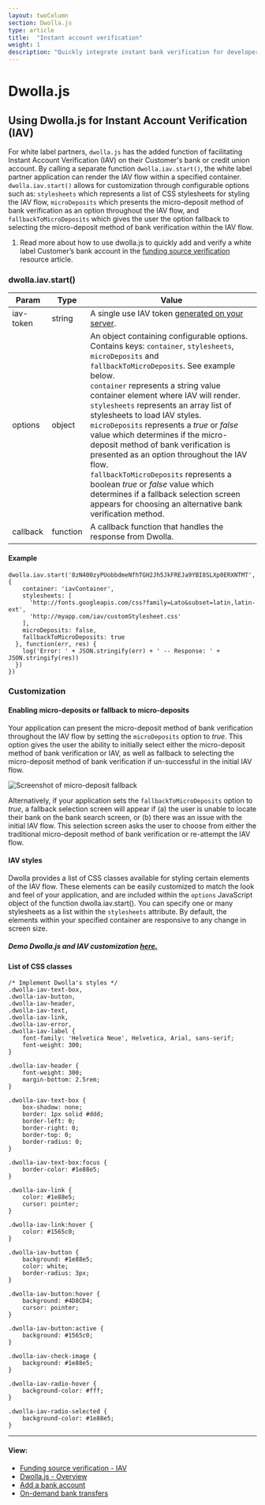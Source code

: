 ```yaml
---
layout: twoColumn
section: Dwolla.js
type: article
title:  "Instant account verification"
weight: 1
description: "Quickly integrate instant bank verification for developers using the Dwolla ACH API."
---
```


# Dwolla.js

## Using Dwolla.js for Instant Account Verification (IAV)
For white label partners, `dwolla.js` has the added function of facilitating Instant Account Verification (IAV) on their Customer's bank or credit union account. By calling a separate function `dwolla.iav.start()`, the white label partner application can render the IAV flow within a specified container. `dwolla.iav.start()` allows for customization through configurable options such as: `stylesheets` which represents a list of CSS stylesheets for styling the IAV flow, `microDeposits` which presents the micro-deposit method of bank verification as an option throughout the IAV flow, and `fallbackToMicroDeposits` which gives the user the option fallback to selecting the micro-deposit method of bank verification within the IAV flow.

<ol class="alerts">
    <li class="alert icon-alert-info">Read more about how to use dwolla.js to quickly add and verify a white label Customer’s bank account in the <a href="/resources/funding-source-verification/instant-account-verification.html">funding source verification</a> resource article.</li>
</ol>

### dwolla.iav.start()

Param | Type | Value
----------|-------------|--------------
iav-token | string | A single use IAV token [generated on your server](https://docsv2.dwolla.com/#generate-an-iav-token).
options | object | An object containing configurable options. Contains keys: `container`, `stylesheets`, `microDeposits` and `fallbackToMicroDeposits`. See example below. <br> `container` represents a string value container element where IAV will render. <br> `stylesheets` represents an array list of stylesheets to load IAV styles. <br> `microDeposits` represents a *true* or *false* value which determines if the micro-deposit method of bank verification is presented as an option throughout the IAV flow. <br> `fallbackToMicroDeposits` represents a boolean *true* or *false* value which determines if a fallback selection screen appears for choosing an alternative bank verification method.
callback | function | A callback function that handles the response from Dwolla.

#### Example

```javascriptnoselect
dwolla.iav.start('8zN400zyPUobbdmeNfhTGH2Jh5JkFREJa9YBI8SLXp0ERXNTMT', {
    container: 'iavContainer',
    stylesheets: [
      'http://fonts.googleapis.com/css?family=Lato&subset=latin,latin-ext',
      'http://myapp.com/iav/customStylesheet.css'
    ],
    microDeposits: false,
    fallbackToMicroDeposits: true
  }, function(err, res) {
    log('Error: ' + JSON.stringify(err) + ' -- Response: ' + JSON.stringify(res))
  })
})
```

### Customization
#### Enabling micro-deposits or fallback to micro-deposits
Your application can present the micro-deposit method of bank verification throughout the IAV flow by setting the `microDeposits` option to *true*. This option gives the user the ability to initially select either the micro-deposit method of bank verification or IAV, as well as fallback to selecting the micro-deposit method of bank verification if un-successful in the initial IAV flow. 

![Screenshot of micro-deposit fallback](/images/microdeposits-fallback.png "fallback to micro-deposits")

Alternatively, if your application sets the `fallbackToMicroDeposits` option to *true*, a fallback selection screen will appear if (a) the user is unable to locate their bank on the bank search screen, or (b) there was an issue with the initial IAV flow. This selection screen asks the user to choose from either the traditional micro-deposit method of bank verification or re-attempt the IAV flow.

#### IAV styles
Dwolla provides a list of CSS classes available for styling certain elements of the IAV flow. These elements can be easily customized to match the look and feel of your application, and are included within the `options` JavaScript object of the function dwolla.iav.start(). You can specify one or many stylesheets as a list within the `stylesheets` attribute. By default, the elements within your specified container are responsive to any change in screen size.

##### Demo Dwolla.js and IAV customization <a href="https://www.dwolla.com/dwollajs-bank-verification">here.</a>

#### List of CSS classes
```cssnoselect
/* Implement Dwolla's styles */
.dwolla-iav-text-box,
.dwolla-iav-button,
.dwolla-iav-header,
.dwolla-iav-text,
.dwolla-iav-link,
.dwolla-iav-error,
.dwolla-iav-label {
    font-family: 'Helvetica Neue', Helvetica, Arial, sans-serif;
    font-weight: 300;
}

.dwolla-iav-header {
    font-weight: 300;
    margin-bottom: 2.5rem;
}

.dwolla-iav-text-box {
    box-shadow: none;
    border: 1px solid #ddd;
    border-left: 0;
    border-right: 0;
    border-top: 0;
    border-radius: 0;
}

.dwolla-iav-text-box:focus {
    border-color: #1e88e5;
}

.dwolla-iav-link {
    color: #1e88e5;
    cursor: pointer;
}

.dwolla-iav-link:hover {
    color: #1565c0;
}

.dwolla-iav-button {
    background: #1e88e5;
    color: white;
    border-radius: 3px;
}

.dwolla-iav-button:hover {
    background: #4D8CD4;
    cursor: pointer;
}

.dwolla-iav-button:active {
    background: #1565c0;
}

.dwolla-iav-check-image {
    background: #1e88e5;
}

.dwolla-iav-radio-hover {
    background-color: #fff;
}

.dwolla-iav-radio-selected {
    background-color: #1e88e5;
}
```

* * *

#### View:

*   [Funding source verification - IAV](/resources/funding-source-verification/instant-account-verification.html)
*   [Dwolla.js - Overview](/resources/dwolla-js.html)
*   [Add a bank account](/resources/dwolla-js/add-a-bank-account.html)
*   [On-demand bank transfers](/resources/dwolla-js/on-demand-bank-transfers.html)
